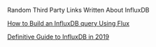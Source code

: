 
Random Third Party Links Written About InfluxDB

[How to Build an InfluxDB query Using Flux](https://www.factry.io/blog/influxdb-query-tutorial-and-use-case/)

[Definitive Guide to InfluxDB in 2019](https://devconnected.com/the-definitive-guide-to-influxdb-in-2019/)
